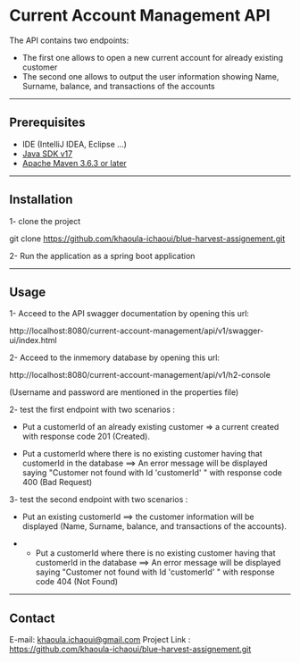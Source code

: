 # Current Account Management API

The API contains two endpoints:
 - The first one allows to open a new current account for already existing customer
 - The second one allows to output the user information showing Name, Surname,
   balance, and transactions of the accounts

---

## Prerequisites

- IDE (IntelliJ IDEA, Eclipse ...)
- [Java SDK v17](https://www.java.com/)
- [Apache Maven 3.6.3 or later](https://maven.apache.org/)
---

## Installation

1- clone the project

git clone https://github.com/khaoula-ichaoui/blue-harvest-assignement.git

2- Run the application as a spring boot application

---

## Usage

1- Acceed to the API swagger documentation by opening this url:

http://localhost:8080/current-account-management/api/v1/swagger-ui/index.html

2- Acceed to the inmemory database by opening this url: 

http://localhost:8080/current-account-management/api/v1/h2-console

(Username and password are mentioned in the properties file)

2- test the first endpoint with two scenarios :

- Put a customerId of an already existing customer => a current created with response code 201 (Created).


- Put a customerId where there is no existing customer having that customerId in the database
==> An error message will be displayed saying  "Customer not found with Id 'customerId' "
with response code 400 (Bad Request)


3- test the second endpoint with two scenarios :

- Put an existing customerId ==> the customer information will be displayed (Name, Surname, balance, and transactions of the accounts).


- - Put a customerId where there is no existing customer having that customerId in the database
    ==> An error message will be displayed saying  "Customer not found with Id 'customerId' "
    with response code 404 (Not Found)
---

## Contact

E-mail: khaoula.ichaoui@gmail.com
Project Link : https://github.com/khaoula-ichaoui/blue-harvest-assignement.git
